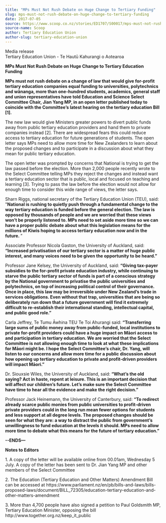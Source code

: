 ```yaml
---
title: "MPs Must Not Rush Debate on Huge Change to Tertiary Funding"
slug: mps-must-not-rush-debate-on-huge-change-to-tertiary-funding
date: 2017-07-05
source: https://www.scoop.co.nz/stories/ED1707/S00017/mps-must-not-rush-debate-on-huge-change-to-tertiary-funding.htm
source-name: Scoop
author: Tertiary Education Union
author-slug: tertiary-education-union
---
```


<p>Media release<br>Tertiary Education Union - Te Hautū
Kahurangi o Aotearoa</p>

<p><strong>MPs Must Not Rush Debate on
Huge Change to Tertiary Education
Funding</strong></p>

<p><strong>MPs must not rush debate on a
change of law that would give for-profit tertiary education
companies equal funding to universities, polytechnics and
wānanga, more than one-hundred students, academics, general
staff and union representatives have told Education and
Science Select Committee Chair, Jian Yang MP, in an open
letter published today to coincide with the Committee’s
latest hearing on the tertiary education Bill
[1].</strong></p>

<p>The new law would give Ministers greater
powers to divert public funds away from public tertiary
education providers and hand them to private companies
instead [2]. There are widespread fears this could reduce
access to tertiary education for future generations of
students. The open letter says MPs need to allow more time
for New Zealanders to learn about the proposed changes and
to participate in a discussion about what they mean for
public tertiary education.</p>

<p>The open letter was prompted by
concerns that National is trying to get the law passed
before the election. More than 2,000 people recently wrote
to the Select Committee telling MPs they reject the changes
and instead want a tertiary education sector that is public,
local and focused on teaching and learning [3]. Trying to
pass the law before the election would not allow for enough
time to consider this wide range of views, the letter
says.<p>

<p>Sharn Riggs, national secretary of the Tertiary
Education Union (TEU), said: "<strong>National is rushing to
quietly push through a fundamental change to the way
tertiary education is funded before the general election.
The law is opposed by thousands of people and we are worried
that these views won’t be properly listened to. MPs need
to set aside more time so we can have a proper public debate
about what this legislation means for the millions of Kiwis
hoping to access tertiary education now and in the future.
</strong>”</p>

<p>Associate Professor Nicola Gaston, the
University of Auckland, said: <strong>“Increased
privatisation of our tertiary sector is a matter of huge
public interest, and many voices need to be given the
opportunity to be heard.”</strong></p>

<p>Professor Jane
Kelsey, the University of Auckland, said: <strong>“Giving
tax-payer subsidies to the for-profit private education
industry, while continuing to starve the public tertiary
sector of funds is part of a conscious strategy by the
National government to privatise the public universities and
polytechnics, on top of increasing political control of
their governance. Once in place, this law may be
irreversible under New Zealand’s trade in services
obligations. Even without that trap, universities that are
being so deliberately run down that a future government will
find it extremely difficult to re-establish their
international standing, intellectual capital, and public
good role.”</strong></p>

<p>Carla Jeffrey, Te Tumu Āwhina TEU
Te Toi Ahurangi said: <strong>“Transferring large sums of
public money away from public-funded, local institutions to
private for-profit providers could have a huge impact on
Māori access to and participation in tertiary education. We
are worried that the Select Committee is not allowing enough
time to look at what these implications for Māori might be.
I hope the Select Committee’s chair, Dr. Yang, will listen
to our concerns and allow more time for a public discussion
about how opening up tertiary education to private and
profit-driven providers will impact
Māori.”</strong></p>

<p>Dr. Siouxsie Wiles, the University of
Auckland, said: <strong>“What’s the old saying? Act in
haste, repent at leisure. This is an important decision that
will affect our children’s future. Let’s make sure the
Select Committee have time to hear all the evidence and make
the right decision.”</strong></p>

<p>Professor Jack Heinemann,
the University of Canterbury, said: <strong>“To redirect
already scarce public monies from public universities to
profit-driven private providers could in the long run mean
fewer options for students and less support at all degree
levels. The proposed changes should be seen for what they
are: a way to distract the public from government’s
unwillingness to fund education at the levels it should. MPs
need to allow more time to debate what this means for the
future of tertiary
education.”</strong></p>

<p><strong>--ENDS—</strong></p>

<p><strong>Notes
to Editors</strong></p>

<p>1.	A copy of the letter will be available online from 00.01am, Wednesday
5 July. A copy of the letter has been sent to Dr. Jian Yang
MP and other members of the Select Committee</p>

<p>2.	The
Education (Tertiary Education and Other Matters) Amendment
Bill can be accessed at
https://www.parliament.nz/en/pb/bills-and-laws/bills-proposed-laws/document/BILL_72305/education-tertiary-education-and-other-matters-amendment</p>

<p>3.	More
than 4,700 people have also signed a petition to Paul
Goldsmith MP, Tertiary Education Minister, opposing the bill
http://www.together.org.nz/keep_it_public<p>

<p></p>